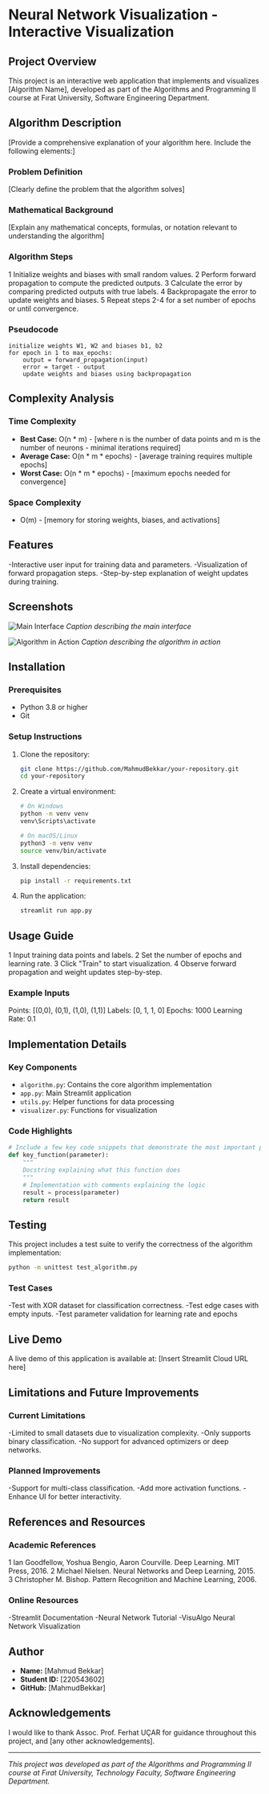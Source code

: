 # Neural Network Visualization - Interactive Visualization

## Project Overview

This project is an interactive web application that implements and visualizes [Algorithm Name], developed as part of the Algorithms and Programming II course at Fırat University, Software Engineering Department.

## Algorithm Description

[Provide a comprehensive explanation of your algorithm here. Include the following elements:]

### Problem Definition

[Clearly define the problem that the algorithm solves]

### Mathematical Background

[Explain any mathematical concepts, formulas, or notation relevant to understanding the algorithm]

### Algorithm Steps

1 Initialize weights and biases with small random values.
2 Perform forward propagation to compute the predicted outputs.
3 Calculate the error by comparing predicted outputs with true labels.
4 Backpropagate the error to update weights and biases.
5 Repeat steps 2-4 for a set number of epochs or until convergence.

### Pseudocode

```
initialize weights W1, W2 and biases b1, b2
for epoch in 1 to max_epochs:
    output = forward_propagation(input)
    error = target - output
    update weights and biases using backpropagation

```

## Complexity Analysis

### Time Complexity

- **Best Case:** O(n * m) - [where n is the number of data points and m is the number of neurons - minimal iterations required]
- **Average Case:** O(n * m * epochs) - [average training requires multiple epochs]
- **Worst Case:** O(n * m * epochs) - [maximum epochs needed for convergence]

### Space Complexity

- O(m) - [memory for storing weights, biases, and activations]

## Features

-Interactive user input for training data and parameters.
-Visualization of forward propagation steps.
-Step-by-step explanation of weight updates during training.



## Screenshots

![Main Interface]("E:\PRO\screenshots\main_interface..png")
*Caption describing the main interface*

![Algorithm in Action](docs/screenshots/algorithm_demo.png)
*Caption describing the algorithm in action*

## Installation

### Prerequisites

- Python 3.8 or higher
- Git

### Setup Instructions

1. Clone the repository:
   ```bash
   git clone https://github.com/MahmudBekkar/your-repository.git
   cd your-repository

   ```

2. Create a virtual environment:
   ```bash
   # On Windows
   python -m venv venv
   venv\Scripts\activate

   # On macOS/Linux
   python3 -m venv venv
   source venv/bin/activate

   ```

3. Install dependencies:
   ```bash
   pip install -r requirements.txt
   ```

4. Run the application:
   ```bash
   streamlit run app.py
   ```

## Usage Guide

1 Input training data points and labels.
2 Set the number of epochs and learning rate.
3 Click "Train" to start visualization.
4 Observe forward propagation and weight updates step-by-step.

### Example Inputs

Points: [(0,0), (0,1), (1,0), (1,1)]
Labels: [0, 1, 1, 0]
Epochs: 1000
Learning Rate: 0.1



## Implementation Details

### Key Components

- `algorithm.py`: Contains the core algorithm implementation
- `app.py`: Main Streamlit application
- `utils.py`: Helper functions for data processing
- `visualizer.py`: Functions for visualization

### Code Highlights

```python
# Include a few key code snippets that demonstrate the most important parts of your implementation
def key_function(parameter):
    """
    Docstring explaining what this function does
    """
    # Implementation with comments explaining the logic
    result = process(parameter)
    return result
```

## Testing

This project includes a test suite to verify the correctness of the algorithm implementation:

```bash
python -m unittest test_algorithm.py
```

### Test Cases

-Test with XOR dataset for classification correctness.
-Test edge cases with empty inputs.
-Test parameter validation for learning rate and epochs

## Live Demo

A live demo of this application is available at: [Insert Streamlit Cloud URL here]

## Limitations and Future Improvements

### Current Limitations

-Limited to small datasets due to visualization complexity.
-Only supports binary classification.
-No support for advanced optimizers or deep networks.

### Planned Improvements

-Support for multi-class classification.
-Add more activation functions.
-Enhance UI for better interactivity.



## References and Resources

### Academic References

1 Ian Goodfellow, Yoshua Bengio, Aaron Courville. Deep Learning. MIT Press, 2016.
2 Michael Nielsen. Neural Networks and Deep Learning, 2015.
3 Christopher M. Bishop. Pattern Recognition and Machine Learning, 2006.

### Online Resources

-Streamlit Documentation
-Neural Network Tutorial
-VisuAlgo Neural Network Visualization



## Author

- **Name:** [Mahmud Bekkar]
- **Student ID:** [220543602]
- **GitHub:** [MahmudBekkar]

## Acknowledgements

I would like to thank Assoc. Prof. Ferhat UÇAR for guidance throughout this project, and [any other acknowledgements].

---

*This project was developed as part of the Algorithms and Programming II course at Fırat University, Technology Faculty, Software Engineering Department.*
